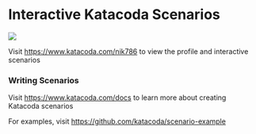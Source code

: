 # Interactive Katacoda Scenarios

[![](http://shields.katacoda.com/katacoda/nik786/count.svg)](https://www.katacoda.com/nik786 "Get your profile on Katacoda.com")

Visit https://www.katacoda.com/nik786 to view the profile and interactive scenarios

### Writing Scenarios
Visit https://www.katacoda.com/docs to learn more about creating Katacoda scenarios

For examples, visit https://github.com/katacoda/scenario-example

